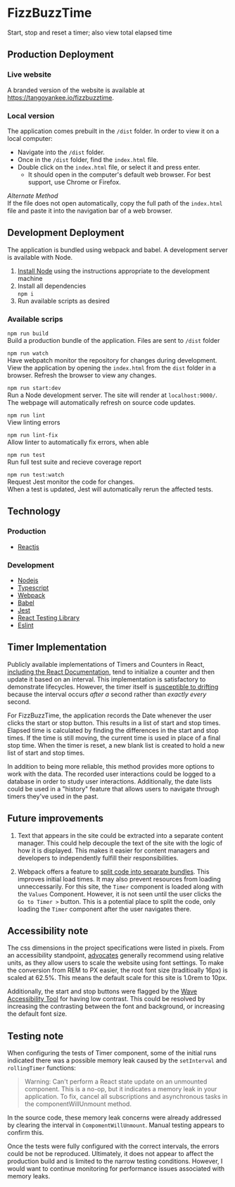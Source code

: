 # FizzBuzzTime
Start, stop and reset a timer; also view total elapsed time

## Production Deployment
### Live website
A branded version of the website is available at https://tangoyankee.io/fizzbuzztime.

### Local version
The application comes prebuilt in the `/dist` folder. In order to view it on a local computer:
- Navigate into the `/dist` folder.
- Once in the `/dist` folder, find the `index.html` file. 
- Double click on the `index.html` file, or select it and press enter.
  - It should open in the computer's default web browser. For best support, use Chrome or Firefox.  

*Alternate Method*  
If the file does not open automatically, copy the full path of the `index.html` file and paste it into the navigation bar of a web browser. 

## Development Deployment
The application is bundled using webpack and babel. A development server is available with Node.

1. [Install Node](https://nodejs.org/en/download/) using the instructions appropriate to the development machine
2. Install all dependencies  
`npm i`
3. Run available scripts as desired

### Available scrips

`npm run build`  
Build a production bundle of the application. 
Files are sent to `/dist` folder  

`npm run watch`  
Have webpatch monitor the repository for changes during development.
View the application by opening the `index.html` from the `dist` folder in a browser. Refresh the browser to view any changes.

`npm run start:dev`  
Run a Node development server. The site will render at `localhost:9000/`.  
The webpage will automatically refresh on source code updates.

`npm run lint`  
View linting errors

`npm run lint-fix`  
Allow linter to automatically fix errors, when able

`npm run test`  
Run full test suite and recieve coverage report

`npm run test:watch`  
Request Jest monitor the code for changes.  
When a test is updated, Jest will automatically rerun the affected tests.


## Technology
### Production
- [Reactjs](https://reactjs.org)

### Development
- [Nodejs](nodejs.org/)
- [Typescript](https://www.typescriptlang.org/)
- [Webpack](https://webpack.js.org)
- [Babel](https://babeljs.io/)
- [Jest](https://jestjs.io/)
- [React Testing Library](https://testing-library.com/docs/react-testing-library/intro)
- [Eslint](https://eslint.org/)

## Timer Implementation
Publicly available implementations of Timers and Counters in React, [including the React Documentation](https://reactjs.org/docs/state-and-lifecycle.html#adding-lifecycle-methods-to-a-class), tend to initialize a counter and then update it based on an interval. This implementation is satisfactory to
demonstrate lifecycles. However, the timer itself is [susceptible to drifting](https://johnresig.com/blog/how-javascript-timers-work/) because the interval occurs *after a* second rather than *exactly every* second.

For FizzBuzzTime, the application records the Date whenever the user clicks the start or stop button. This results in a list of start and stop times. Elapsed time is calculated by finding the differences in the
start and stop times. If the time is still moving, the current time is used in place of a final stop time. 
When the timer is reset, a new blank list is created to hold a new list of start and stop times. 

In addition to being more reliable, this method provides more options to work with the data. The recorded user interactions could be logged to a database in order to study user interactions. Additionally, the date lists could be used in a "history" feature that allows users to navigate through timers they've used in the past.

## Future improvements
1) Text that appears in the site could be extracted into a separate content manager. This could help decouple the text of the site with the logic of how it is displayed. This makes it easier for content managers and developers to independently fulfill their responsibilities.

2) Webpack offers a feature to [split code into separate bundles](https://webpack.js.org/guides/code-splitting/). This improves initial load times. It may also
prevent resources from loading unneccessarily. For this site, the `Timer` component is loaded along with the `Values` Component. However, it is not seen until the user clicks the `Go to Timer >` button. This is a potential place to split the code, only loading the `Timer` component after the user navigates there.

## Accessibility note
The css dimensions in the project specifications were listed in pixels. From an accessibility standpoint, [advocates](https://www.24a11y.com/2019/pixels-vs-relative-units-in-css-why-its-still-a-big-deal/) generally recommend using relative units, as they allow users to scale the website
using font settings. To make the conversion from REM to PX easier, the root font size (traditioally 16px) is scaled at 62.5%. This means the default
scale for this site is 1.0rem to 10px.

Additionally, the start and stop buttons were flagged by the [Wave Accessibility Tool](https://wave.webaim.org/) for having low contrast. This could be
resolved by increasing the contrasting between the font and background, or increasing the default font size.

## Testing note
When configuring the tests of Timer component, some of the initial runs indicated there was a possible memory leak caused by the `setInterval` and `rollingTimer` functions:  
> Warning: Can't perform a React state update on an unmounted component. This is a no-op, but it indicates a memory leak in your application. To fix, cancel all subscriptions and asynchronous tasks in the componentWillUnmount method.

In the source code, these memory leak concerns were already addressed by clearing the interval in `CompomentWillUnmount`. Manual testing appears to confirm this.

Once the tests were fully configured with the correct intervals, the errors could be not be reproduced.
Ultimately, it does not appear to affect the production build and is limited to the narrow testing conditions. However, I would want to continue monitoring for performance issues associated with memory leaks.

